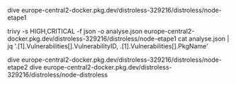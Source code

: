 dive europe-central2-docker.pkg.dev/distroless-329216/distroless/node-etape1

trivy -s HIGH,CRITICAL -f json -o analyse.json  europe-central2-docker.pkg.dev/distroless-329216/distroless/node-etape1
cat analyse.json | jq '.[1].Vulnerabilities[].VulnerabilityID, .[1].Vulnerabilities[].PkgName'

dive europe-central2-docker.pkg.dev/distroless-329216/distroless/node-etape2
dive europe-central2-docker.pkg.dev/distroless-329216/distroless/node-distroless